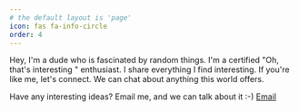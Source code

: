 ```yaml
---
# the default layout is 'page'
icon: fas fa-info-circle
order: 4
---
```


Hey, I'm a dude who is fascinated by random things. I'm a certified "Oh, that's interesting " enthusiast. I share everything I find interesting. 
If you're like me, let's connect. We can chat about anything this world offers.

Have any interesting ideas? Email me, and we can talk about it :-)
[Email](jonasget@proton.me)